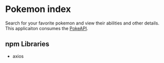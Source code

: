 # Pokemon index

Search for your favorite pokemon and view their abilities and other details. This applicaiton consumes the
[PokeAPI](https://pokeapi.co/).

## npm Libraries
* axios